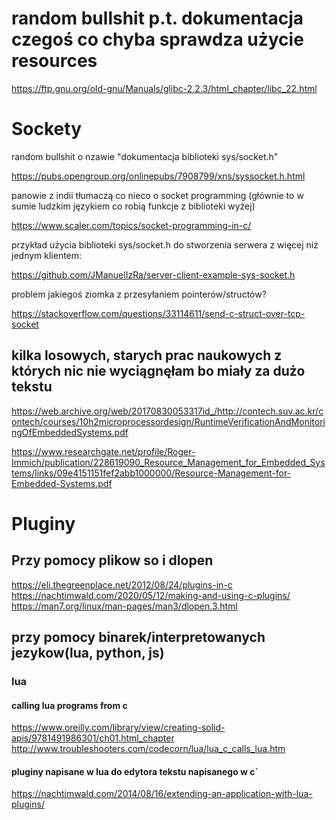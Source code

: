 

# random bullshit p.t. dokumentacja czegoś co chyba sprawdza użycie resources

https://ftp.gnu.org/old-gnu/Manuals/glibc-2.2.3/html_chapter/libc_22.html


# Sockety 
random bullshit o nzawie "dokumentacja biblioteki sys/socket.h"

https://pubs.opengroup.org/onlinepubs/7908799/xns/syssocket.h.html


panowie z indii tłumaczą co nieco o socket programming (głównie to w sumie ludzkim językiem co robią funkcje z biblioteki wyżej)

https://www.scaler.com/topics/socket-programming-in-c/


przykład użycia biblioteki sys/socket.h do stworzenia serwera z więcej niż jednym klientem:

https://github.com/JManuelIzRa/server-client-example-sys-socket.h


problem jakiegoś ziomka z przesyłaniem pointerów/structów?

https://stackoverflow.com/questions/33114611/send-c-struct-over-tcp-socket





## kilka losowych, starych prac naukowych z których nic nie wyciągnęłam bo miały za dużo tekstu

https://web.archive.org/web/20170830053317id_/http://contech.suv.ac.kr/contech/courses/10h2microprocessordesign/RuntimeVerificationAndMonitoringOfEmbeddedSystems.pdf

https://www.researchgate.net/profile/Roger-Immich/publication/228619090_Resource_Management_for_Embedded_Systems/links/09e4151151fef2abb1000000/Resource-Management-for-Embedded-Systems.pdf

# Pluginy

## Przy pomocy plikow so i dlopen

https://eli.thegreenplace.net/2012/08/24/plugins-in-c 
https://nachtimwald.com/2020/05/12/making-and-using-c-plugins/
https://man7.org/linux/man-pages/man3/dlopen.3.html 

## przy pomocy binarek/interpretowanych jezykow(lua, python, js)

### lua

#### calling lua programs from c
https://www.oreilly.com/library/view/creating-solid-apis/9781491986301/ch01.html_chapter
http://www.troubleshooters.com/codecorn/lua/lua_c_calls_lua.htm

#### pluginy napisane w lua do edytora tekstu napisanego w c`
https://nachtimwald.com/2014/08/16/extending-an-application-with-lua-plugins/
